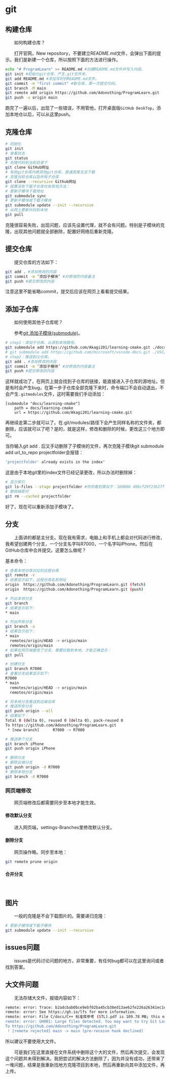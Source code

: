 # git

## 构建仓库

&emsp;&emsp;如何构建仓库？

&emsp;&emsp;打开官网，New repository，不要建立README.md文件，会弹出下面的提示。我们是新建一个仓库，所以按照下面的方法进行操作。

```bash
echo "# ProgramLearn" >> README.md #创建README.md文件并写入内容。
git init #初始化git仓库，产生.git文件夹。
git add README.md #添加写好的README.md文件。
git commit -m "first commit" #新仓库，第一次提交代码。
git branch -M main
git remote add origin https://github.com/Adonothing/ProgramLearn.git
git push -u origin main
```

跑完了一遍以后，出现了一些错误，不用管他，打开桌面版`GitHub DeskTop`，添加本地仓以后，可以从这里push。

## 克隆仓库

```bash
# 初始化
git init
# 查看状态
git status
# 克隆代码到当前目录下
git clone GitHub网址
# 有些git仓库内嵌其他git仓库，普通克隆无法下载
# 克隆当前仓库以及所有子仓库
git clone --recursive Github网址
# 就算没有下载子仓库也有其他方法：
# 更新子模块下载地址
git submodule sync
# 更新子模块或下载子模块
git submodule update --init --recursive
# 从网上更新代码到本地
git pull
```

克隆很容易失败，出现问题，应该先设置代理，就不会有问题。特别是子模块的克隆，出现其他问题就全部删除，配置好网络后重新克隆。

## 提交仓库

&emsp;&emsp;提交仓库的方法如下：

```bash
git add . #添加修改的内容
git commit -m ‘添加子模块’ #对修改的内容备注
git push #提交修改的内容
```

注意这里不能省略commit，提交后应该在网页上看看提交结果。

## 添加子仓库

&emsp;&emsp;如何使用其他子仓库呢？

&emsp;&emsp;参考[git 添加子模块(submodule)](http://t.csdn.cn/7xSBA)。

```bash
# step1：添加子仓库。从源到本地路径。
git submodule add https://github.com/Akagi201/learning-cmake.git ./docs/learning-cmake #这时候文件夹下会产生一个文件.gitmodules用于记录子仓库的源地址和本地路径。要不然就认为添加子仓库失败。
# git submodule add https://github.com/microsoft/vscode-docs.git ./VSC/extern/vscode-docs #添加VSCode官方文档
# step2：推送到父仓库。
git add . #添加修改的内容
git commit -m ‘添加子模块’ #对修改的内容备注
git push #提交修改的内容
```

这样就成功了，在网页上就会找到子仓库的链接，能直接进入子仓库的源地址。但是有时会产生bug，在第一步子仓库全部克隆下来时，命令端口不会自动退出，不会产生`.gitmodules`文件，这时需要我们手动添加：

```
[submodule "docs/learning-cmake"]
	path = docs/learning-cmake
	url = https://github.com/Akagi201/learning-cmake.git
```

再继续走第二步就可以了。在.git/modules/路径下会产生同样名称的文件夹，都删除，应该就可以了吧？是的，就是这样，修改和删除的时候，更改这三个地方即可。

当你输入git add . 后又手动删除了子模块的文件，再次克隆子模块git submodule add url_to_repo projectfolder会报错：

```bash
'projectfolder' already exists in the index"
```

这是由于本地git里的index文件已经记录更改，所以办法时删除掉：

```bash
# 显示索引
git ls-files --stage projectfolder #你将看到类似于：160000 d00cf29f23627fc54eb992dde6a79112677cd86c 0   projectfolder
# 删除掉即可
git rm --cached projectfolder
```

好了，现在可以重新添加子模块了。

## 分支

&emsp;&emsp;上面讲的都是主分支。现在我有需求，电脑上和手机上都会对代码进行修改，我希望创建两个分支，一个分支名字叫R7000，一个名字叫iPhone。然后在GitHub仓库中合并提交。这要怎么做呢？

基本命令：

```bash
# 查看本地仓库对应的远程仓库
git remote -v
# 结果显示如下，远程仓库名和地址
origin  https://github.com/Adonothing/ProgramLearn.git (fetch)
origin  https://github.com/Adonothing/ProgramLearn.git (push)

# 列出本地分支
git branch
# 结果显示如下:
* main

# 列出所有分支
git branch -a
# 结果显示如下:
* main
  remotes/origin/HEAD -> origin/main
  remotes/origin/main
# 如果在网页端更改了分支，需要拉取到本地，才能正确显示：
git pull

# 创建分支
git branch R7000
# 查看分支结果显示如下:
R7000
* main
  remotes/origin/HEAD -> origin/main
  remotes/origin/main

# 将本地分支推送到远端仓库
# 推送所有分支
git push origin --all
# 结果如下：
Total 0 (delta 0), reused 0 (delta 0), pack-reused 0
To https://github.com/Adonothing/ProgramLearn.git
 * [new branch]      R7000 -> R7000

# 推送单个分支
git branch iPhone
git push origin iPhone

# 删除分支
# 删除远端分支
git push origin -d R7000
# 删除本地分支
git branch -d R7000
```

### 网页端修改

&emsp;&emsp;网页端修改后都需要同步至本地才能生效。

#### 修改默认分支

&emsp;&emsp;进入网页端，settings-Branches里修改默认分支。

#### 删除分支

&emsp;&emsp;网页操作略。同步至本地：

```bash
git remote prune origin
```

#### 合并分支

&emsp;&emsp;

## 图片

&emsp;&emsp;一般的克隆是不会下载图片的。需要递归克隆：

```bash
# 更新子模块或下载子模块
git submodule update --init --recursive
```

## issues问题

&emsp;&emsp;issues是代码讨论问题的地方，非常重要，有任何bug都可以在这里询问或者找到答案。

## 大文件问题

&emsp;&emsp;无法存储大文件，报错内容如下：

```bash
remote: error: Trace: b2adcbab0bce9ebf02ba45cb38ed13ae62fe226a26341ec1e7cb4db00774fb3a
remote: error: See https://gh.io/lfs for more information.
remote: error: File C/docs/C++ 标准库参考 (STL).pdf is 109.78 MB; this exceeds GitHub's file size limit of 100.00 MB
remote: error: GH001: Large files detected. You may want to try Git Large File Storage - https://git-lfs.github.com.
To https://github.com/Adonothing/ProgramLearn.git
 ! [remote rejected] main -> main (pre-receive hook declined)
```

所以建议不要使用大文件。

&emsp;&emsp;可是我们在这里直接在文件系统中删除这个大的文件，然后再次提交，会发现这个问题并未得到解决。我把尝试的解决方法删除了，因为并没有成功，还带来了一堆问题，结果是我重新找地方克隆项目到本地，然后再重新向其中添加文件，再上传。
